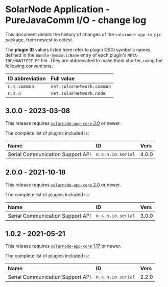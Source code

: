 # SolarNode Application - PureJavaComm I/O - change log

This document details the history of changes of the `solarnode-app-io-pjc` package, from
newest to oldest.

The **plugin ID** values listed here refer to plugin OSGi symbolic names, defined in the
`Bundle-SymbolicName` entry of each plugin's `META-INF/MANIFEST.MF` file. They are abbreviated to
make them shorter, using the following conventions:

| ID abbreviation | Full value                |
|:----------------|:--------------------------|
| `n.s.common`    | `net.solarnetwork.common` |
| `n.s.n`         | `net.solarnetwork.node`   |

## 3.0.0 - 2023-03-08

This release requires [`solarnode-app-core` 3.0][app-core-log] or newer.

The complete list of plugins included is:

| Name                             | ID                | Vers  |
|:---------------------------------|:------------------|:------|
| Serial Communication Support API | `n.s.n.io.serial` | 4.0.0 |


## 2.0.0 - 2021-10-18

This release requires [`solarnode-app-core` 2.0][app-core-log] or newer.

The complete list of plugins included is:

| Name                             | ID                | Vers  |
|:---------------------------------|:------------------|:------|
| Serial Communication Support API | `n.s.n.io.serial` | 3.0.0 |


## 1.0.2 - 2021-05-21

This release requires [`solarnode-app-core` 1.17][app-core-1170] or newer.

The complete list of plugins included is:

| Name                             | ID                | Vers  |
|:---------------------------------|:------------------|:------|
| Serial Communication Support API | `n.s.n.io.serial` | 2.2.0 |


[app-core-1170]: ../../solarnode-app-core/debian/CHANGELOG.md#1170---2021-05-17
[app-core-log]: ../../solarnode-app-core/debian/CHANGELOG.md
